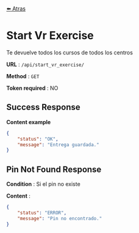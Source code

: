 [:arrow_left: Atras](../documentacion.md)

# Start Vr Exercise

Te devuelve todos los cursos de todos los centros

**URL** : `/api/start_vr_exercise/`

**Method** : `GET`

**Token required** : NO

## Success Response

**Content example**

```json
{
    "status": "OK",
    "message": "Entrega guardada."
}
```

## Pin Not Found Response

**Condition** : Si el pin no existe

**Content** :

```json
{
    "status": "ERROR",
    "message": "Pin no encontrado."
}
```